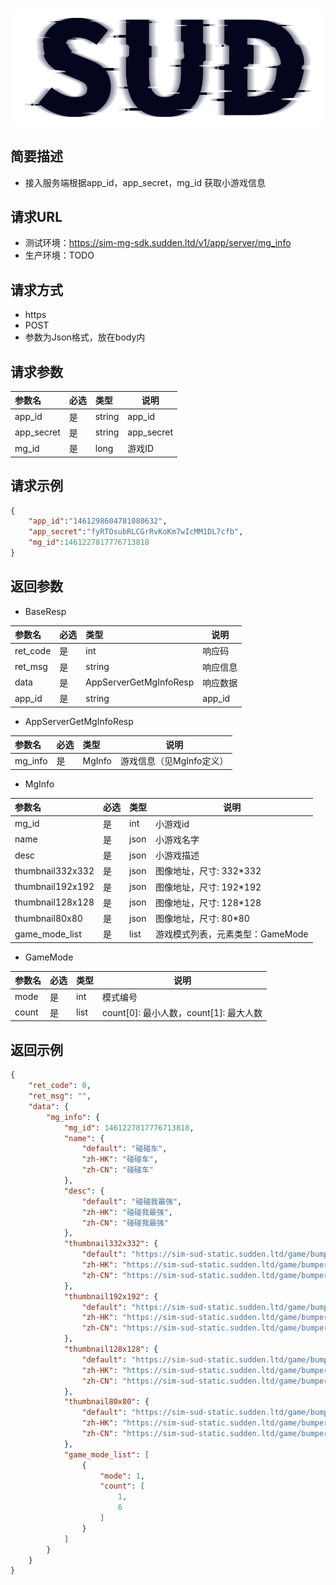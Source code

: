 #

![SUD](../../Resource/logo.png)

## 简要描述

- 接入服务端根据app_id，app_secret，mg_id 获取小游戏信息

## 请求URL

- 测试环境：https://sim-mg-sdk.sudden.ltd/v1/app/server/mg_info
- 生产环境：TODO

## 请求方式
- https
- POST
- 参数为Json格式，放在body内

## 请求参数

|参数名|必选|类型|说明|
|:----|:---|:-----|-----|
|app_id |是  |string |app_id   |
|app_secret |是  |string |app_secret   |
|mg_id |是  |long |游戏ID   |


## 请求示例

```json
{
    "app_id":"1461298604781080632",
    "app_secret":"fyRTOsubRLCGrRvKoKm7wIcMM1DL7cfb",
    "mg_id":1461227817776713818
}
```

## 返回参数

- BaseResp

|参数名|必选|类型|说明|
|:----    |:---|:----- |-----   |
|ret_code |是  |int |响应码   |
|ret_msg |是  |string | 响应信息    |
|data     |是  | AppServerGetMgInfoResp | 响应数据    |
|app_id     |是  |string | app_id   |

- AppServerGetMgInfoResp

|参数名|必选|类型|说明|
|:----    |:---|:----- |-----   |
|mg_info |是  | MgInfo|游戏信息（见MgInfo定义）   |


- MgInfo

|参数名|必选|类型|说明|
|:----    |:---|:----- |-----   |
|mg_id |是  |int | 小游戏id |
|name |是  |json | 小游戏名字  |
|desc |是  |json | 小游戏描述  |
|thumbnail332x332 |是  |json | 图像地址，尺寸: 332*332|
|thumbnail192x192 |是  |json | 图像地址，尺寸: 192*192|
|thumbnail128x128 |是  |json | 图像地址，尺寸: 128*128|
|thumbnail80x80 |是  |json | 图像地址，尺寸: 80*80|
|game_mode_list |是  |list | 游戏模式列表，元素类型：GameMode |


- GameMode

|参数名|必选|类型|说明|
|:----    |:---|:----- |-----   |
|mode |是  |int | 模式编号 |
|count |是  |list | count[0]: 最小人数，count[1]: 最大人数 |

## 返回示例

```json
{
    "ret_code": 0,
    "ret_msg": "",
    "data": {
        "mg_info": {
            "mg_id": 1461227817776713818,
            "name": {
                "default": "碰碰车",
                "zh-HK": "碰碰车",
                "zh-CN": "碰碰车"
            },
            "desc": {
                "default": "碰碰我最强",
                "zh-HK": "碰碰我最强",
                "zh-CN": "碰碰我最强"
            },
            "thumbnail332x332": {
                "default": "https://sim-sud-static.sudden.ltd/game/bumper/332.png",
                "zh-HK": "https://sim-sud-static.sudden.ltd/game/bumper/332.png",
                "zh-CN": "https://sim-sud-static.sudden.ltd/game/bumper/332.png"
            },
            "thumbnail192x192": {
                "default": "https://sim-sud-static.sudden.ltd/game/bumper/192.png",
                "zh-HK": "https://sim-sud-static.sudden.ltd/game/bumper/192.png",
                "zh-CN": "https://sim-sud-static.sudden.ltd/game/bumper/192.png"
            },
            "thumbnail128x128": {
                "default": "https://sim-sud-static.sudden.ltd/game/bumper/128.png",
                "zh-HK": "https://sim-sud-static.sudden.ltd/game/bumper/128.png",
                "zh-CN": "https://sim-sud-static.sudden.ltd/game/bumper/128.png"
            },
            "thumbnail80x80": {
                "default": "https://sim-sud-static.sudden.ltd/game/bumper/80.png",
                "zh-HK": "https://sim-sud-static.sudden.ltd/game/bumper/80.png",
                "zh-CN": "https://sim-sud-static.sudden.ltd/game/bumper/80.png"
            },
            "game_mode_list": [
                {
                    "mode": 1,
                    "count": [
                        1,
                        6
                    ]
                }
            ]
        }
    }
}
```
